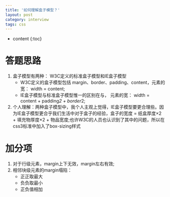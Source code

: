 ```yaml
---
title: '如何理解盒子模型？'
layout: post
category: interview
tags: css
---
```

* content
{:toc}

# 答题思路
1. 盒子模型有两种： W3C定义的标准盒子模型和IE盒子模型
    - W3C定义的盒子模型包括 margin、border、padding、content，元素的宽： width = content;
    - IE盒子模型与标准盒子模型惟一的区别在与， 元素的宽： width = content + padding*2 + border*2;
2. 个人理解：两种盒子模型中，我个人主观上觉得，IE盒子模型要更合理些。因为IE盒子模型更合乎我们生活中对于盒子的经验，盒子的宽度 = 纸盒厚度×2 + 填充物厚度×2 + 物品宽度;也许W3C的人员也认识到了其中的问题，所以在css3标准中加入了box-sizing样式

# 加分项

1. 对于行级元素，margin上下无效，margin左右有效;
2. 相邻块级元素的margin塌陷：
    - 正正取最大
    - 负负取最小
    - 正负值相加
